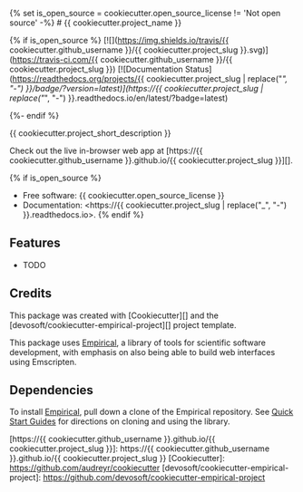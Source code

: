 
{% set is_open_source = cookiecutter.open_source_license != 'Not open source' -%}  # {{ cookiecutter.project_name }}

{% if is_open_source %}
[![](https://img.shields.io/travis/{{ cookiecutter.github_username }}/{{ cookiecutter.project_slug }}.svg)](https://travis-ci.com/{{ cookiecutter.github_username }}/{{ cookiecutter.project_slug }})
[![Documentation Status](https://readthedocs.org/projects/{{ cookiecutter.project_slug | replace("_", "-") }}/badge/?version=latest)](https://{{ cookiecutter.project_slug | replace("_", "-") }}.readthedocs.io/en/latest/?badge=latest)

{%- endif %}

{{ cookiecutter.project_short_description }}

Check out the live in-browser web app at [https://{{ cookiecutter.github_username }}.github.io/{{ cookiecutter.project_slug }}][].
 
{% if is_open_source %} 
-   Free software: {{ cookiecutter.open_source_license }} 
-   Documentation: <https://{{ cookiecutter.project_slug | replace("_", "-") }}.readthedocs.io>. {% endif %}

## Features  

-   TODO

## Credits  

This package was created with [Cookiecutter][] and the [devosoft/cookiecutter-empirical-project][] project template.

This package uses [Empirical](https://github.com/devosoft/Empirical#readme), a library of tools for scientific software development, with emphasis on also being able to build web interfaces using Emscripten.

## Dependencies

To install [Empirical](https://github.com/devosoft/Empirical), pull down a clone of the Empirical repository.  See [Quick Start Guides](https://empirical.readthedocs.io/en/latest/QuickStartGuides) for directions on cloning and using the library.

  
  [https://{{ cookiecutter.github_username }}.github.io/{{ cookiecutter.project_slug }}]:
    https://{{ cookiecutter.github_username }}.github.io/{{ cookiecutter.project_slug }}
  [Cookiecutter]: https://github.com/audreyr/cookiecutter
  [devosoft/cookiecutter-empirical-project]: https://github.com/devosoft/cookiecutter-empirical-project